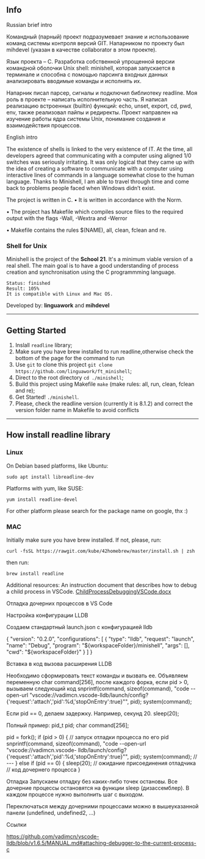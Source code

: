 ## Info

Russian brief intro

Командный (парный) проект подразумевает знание и использование команд системы контроля версий GIT.
Напарником по проекту был mihdevel (указан в качестве collaborator в этом проекте).

Язык проекта – С. Разработка собственной упрощенной версии командной оболочки Unix shell: minishell, которая запускается в терминале и способна с помощью парсинга входных данных анализировать вводимые команды и исполнять их. 

Напарник писал парсер, сигналы и подключил библиотеку readline. 
Моя роль в проекте – написать исполнительную часть. Я написал реализацию встроенных (builtin) функций: echo, unset, export, cd, pwd, env, также реализовал пайпы и редиректы. Проект направлен на изучение работы ядра системы Unix, понимание создания и взаимодействия процессов.


English intro

The existence of shells is linked to the very existence of IT.
At the time, all developers agreed that communicating with a computer using aligned
1/0 switches was seriously irritating.
It was only logical that they came up with the idea of creating a software to communicate with a computer using interactive lines of commands in a language somewhat close to the human language.
Thanks to Minishell, I am able to travel through time and come back to problems
people faced when Windows didn’t exist.


The project is written in C.
• It is written in accordance with the Norm.

• The project has Makefile which compiles source files to the required output with the flags -Wall, -Wextra and -Werror

• Makefile contains the rules $(NAME), all, clean, fclean and re.






### Shell for Unix 

Minishell is the project of the **School 21**. It's a minimum viable version of a real shell. 
The main goal is to have a good understanding of process creation and synchronisation using the C programmming language.

    Status: finished
    Result: 105%
    It is compatible with Linux and Mac OS.

Developed by:  **linguawork** and **mihdevel**
***

## Getting Started

1. Inslall `readline` library;
2. Make sure you have brew installed to run readline,otherwise check the bottom of the page for the command to run
3. Use `git` to clone this project `git clone https://github.com/linguawork/ft_minishell`;
4. Direct to the root directory `cd ./minishell`;
5. Build this project using Makefile `make` (make rules: all, run, clean, fclean and re);
6. Get Started! `./minishell`.
7. Please, check the readline version (currently it is 8.1.2)
   and correct the version folder name in Makefile to avoid conflicts
***

## How install readline library

### Linux

On Debian based platforms, like Ubuntu:

    sudo apt install libreadline-dev

Platforms with yum, like SUSE:

    yum install readline-devel

For other platform please search for the package name on google, thx :)

### MAC
Initially make sure you have brew installed. If not, please, run:

    curl -fsSL https://rawgit.com/kube/42homebrew/master/install.sh | zsh

then run:

    brew install readline

Additional resources:
An instruction document that describes how to debug a child process in VSCode.
[ChildProcessDebuggingVSCode.docx](https://github.com/linguawork/ft_minishell/files/8890385/ChildProcessDebuggingVSCode.docx)


Отладка дочерних процессов в VS Code

Настройка конфигурации LLDB

Создаем стандартный launch.json с конфигурацией lldb

{
    "version": "0.2.0",
    "configurations": [
        {
            "type": "lldb",
            "request": "launch",
            "name": "Debug",
            "program": "${workspaceFolder}/minishell",
            "args": [],
            "cwd": "${workspaceFolder}"
        }
    ]
}

Вставка в код вызова расширения LLDB

Необходимо сформировать текст команды и вызвать ее.
Объявляем переменную char command[256], после каждого форка, если pid > 0, вызываем следующий код
snprintf(command, sizeof(command), "code --open-url \"vscode://vadimcn.vscode-lldb/launch/config?{'request':'attach','pid':%d,'stopOnEntry':true}\"", pid);
system(command);

Если pid == 0, делаем задержку. Например, секунд 20.
sleep(20);

Полный пример:
pid_t   pid;
char    command[256];
    
pid = fork();
if (pid > 0)
{
    // запуск отладки процесса по его pid
    snprintf(command, sizeof(command), "code --open-url \"vscode://vadimcn.vscode-       lldb/launch/config?{'request':'attach','pid':%d,'stopOnEntry':true}\"", pid);
    system(command);
    // ---
}
else if (pid == 0)
{
    sleep(20); // ожидание присоединения отладчика
    // код дочернего процесса
}

Отладка
Запускаем отладку без каких-либо точек остановы. Все дочерние процессы остановятся на функции sleep (дизассемблер). В каждом процессе нужно выполнить шаг с выходом.


Переключаться между дочерними процессами можно в вышеуказанной панели (undefined, undefined2, …)


Ссылки

https://github.com/vadimcn/vscode-lldb/blob/v1.6.5/MANUAL.md#attaching-debugger-to-the-current-process-c

